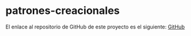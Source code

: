 # patrones-creacionales

El enlace al repositorio de GitHub de este proyecto es el siguiente: [GitHub]()
